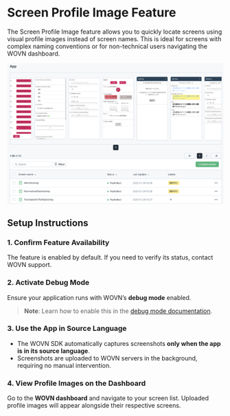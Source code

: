 # Screen Profile Image Feature

The Screen Profile Image feature allows you to quickly locate screens using visual profile images instead of screen names. This is ideal for screens with complex naming conventions or for non-technical users navigating the WOVN dashboard.

![Example of Screen Profile Images in the WOVN Dashboard](./assets/screen_profile_image_feature.png)

## Setup Instructions

### 1. Confirm Feature Availability  

The feature is enabled by default. If you need to verify its status, contact WOVN support.

### 2. Activate Debug Mode  

Ensure your application runs with WOVN’s **debug mode** enabled.  
> **Note**: Learn how to enable this in the [debug mode documentation](./debug_mode.md).

### 3. Use the App in Source Language  

- The WOVN SDK automatically captures screenshots **only when the app is in its source language**.  
- Screenshots are uploaded to WOVN servers in the background, requiring no manual intervention.

### 4. View Profile Images on the Dashboard  

Go to the **WOVN dashboard** and navigate to your screen list. Uploaded profile images will appear alongside their respective screens.
